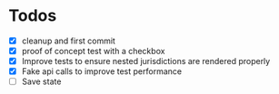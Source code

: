 # Todos

- [x] cleanup and first commit
- [x] proof of concept test with a checkbox
- [x] Improve tests to ensure nested jurisdictions are rendered properly
- [x] Fake api calls to improve test performance
- [ ] Save state
